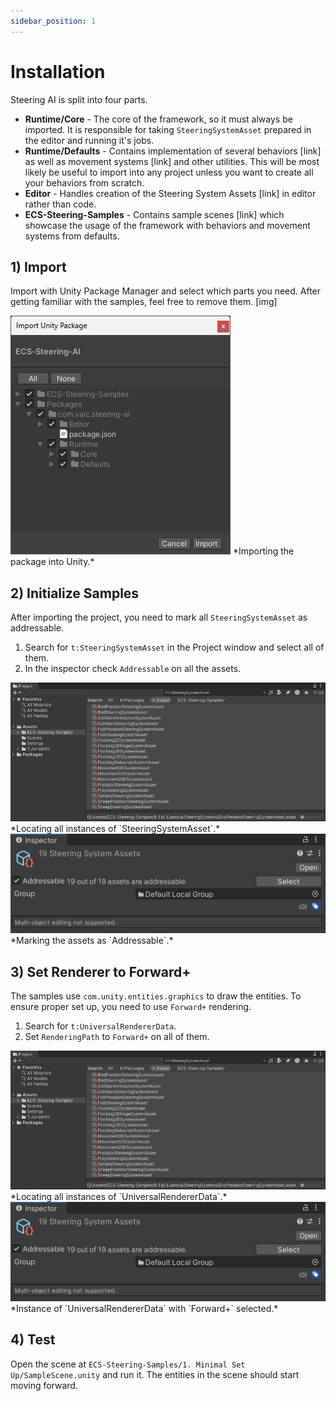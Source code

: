 ```yaml
---
sidebar_position: 1
---
```


# Installation

Steering AI is split into four parts. 
- **Runtime/Core** - The core of the framework, so it must always be imported. It is responsible for taking `SteeringSystemAsset` prepared in the editor and running it's jobs. 
- **Runtime/Defaults** - Contains implementation of several behaviors [link] as well as movement systems [link] and other utilities. This will be most likely be useful to import into any project unless you want to create all your behaviors from scratch.
- **Editor** - Handles creation of the Steering System Assets [link] in editor rather than code. 
- **ECS-Steering-Samples** - Contains sample scenes [link] which showcase the usage of the framework with behaviors and movement systems from defaults.

## 1) Import

Import with Unity Package Manager and select which parts you need. After getting familiar with the samples, feel free to remove them. [img]

<img src="/img/installation.png" alt="Description of the image"/>
*Importing the package into Unity.*

## 2) Initialize Samples

After importing the project, you need to mark all `SteeringSystemAsset` as addressable. 

1) Search for `t:SteeringSystemAsset` in the Project window and select all of them.
2) In the inspector check `Addressable` on all the assets.

<img src="/img/markAddressable.png" alt="Description of the image"/>
*Locating all instances of `SteeringSystemAsset`.*

<img src="/img/markAddressable2.png" alt="Description of the image"/>
*Marking the assets as `Addressable`.*

## 3) Set Renderer to Forward+

The samples use `com.unity.entities.graphics` to draw the entities. To ensure proper set up, you need to use `Forward+` rendering. 

1) Search for `t:UniversalRendererData`.
2) Set `RenderingPath` to `Forward+` on all of them.

<img src="/img/markAddressable.png" alt="Description of the image"/>
*Locating all instances of `UniversalRendererData`.*

<img src="/img/markAddressable2.png" alt="Description of the image"/>
*Instance of `UniversalRendererData` with `Forward+` selected.*

## 4) Test

Open the scene at `ECS-Steering-Samples/1. Minimal Set Up/SampleScene.unity` and run it. The entities in the scene should start moving forward.

